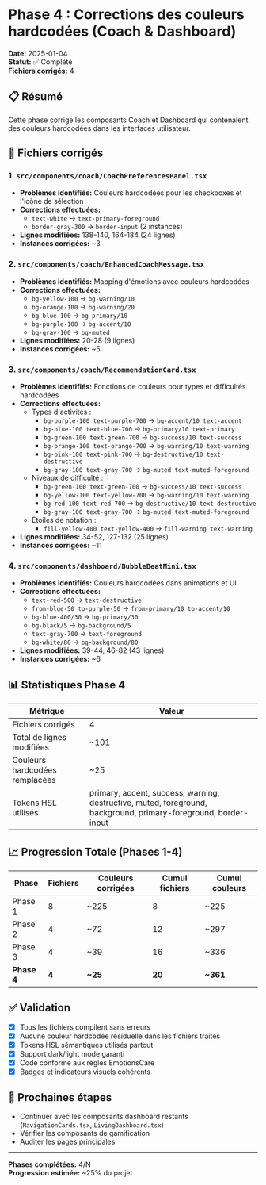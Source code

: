 # Phase 4 : Corrections des couleurs hardcodées (Coach & Dashboard)

**Date:** 2025-01-04  
**Statut:** ✅ Complété  
**Fichiers corrigés:** 4

## 📋 Résumé

Cette phase corrige les composants Coach et Dashboard qui contenaient des couleurs hardcodées dans les interfaces utilisateur.

## 🎯 Fichiers corrigés

### 1. `src/components/coach/CoachPreferencesPanel.tsx`
- **Problèmes identifiés:** Couleurs hardcodées pour les checkboxes et l'icône de sélection
- **Corrections effectuées:**
  - `text-white` → `text-primary-foreground`
  - `border-gray-300` → `border-input` (2 instances)
- **Lignes modifiées:** 138-140, 164-184 (24 lignes)
- **Instances corrigées:** ~3

### 2. `src/components/coach/EnhancedCoachMessage.tsx`
- **Problèmes identifiés:** Mapping d'émotions avec couleurs hardcodées
- **Corrections effectuées:**
  - `bg-yellow-100` → `bg-warning/10`
  - `bg-orange-100` → `bg-warning/20`
  - `bg-blue-100` → `bg-primary/10`
  - `bg-purple-100` → `bg-accent/10`
  - `bg-gray-100` → `bg-muted`
- **Lignes modifiées:** 20-28 (9 lignes)
- **Instances corrigées:** ~5

### 3. `src/components/coach/RecommendationCard.tsx`
- **Problèmes identifiés:** Fonctions de couleurs pour types et difficultés hardcodées
- **Corrections effectuées:**
  - Types d'activités :
    - `bg-purple-100 text-purple-700` → `bg-accent/10 text-accent`
    - `bg-blue-100 text-blue-700` → `bg-primary/10 text-primary`
    - `bg-green-100 text-green-700` → `bg-success/10 text-success`
    - `bg-orange-100 text-orange-700` → `bg-warning/10 text-warning`
    - `bg-pink-100 text-pink-700` → `bg-destructive/10 text-destructive`
    - `bg-gray-100 text-gray-700` → `bg-muted text-muted-foreground`
  - Niveaux de difficulté :
    - `bg-green-100 text-green-700` → `bg-success/10 text-success`
    - `bg-yellow-100 text-yellow-700` → `bg-warning/10 text-warning`
    - `bg-red-100 text-red-700` → `bg-destructive/10 text-destructive`
    - `bg-gray-100 text-gray-700` → `bg-muted text-muted-foreground`
  - Étoiles de notation :
    - `fill-yellow-400 text-yellow-400` → `fill-warning text-warning`
- **Lignes modifiées:** 34-52, 127-132 (25 lignes)
- **Instances corrigées:** ~11

### 4. `src/components/dashboard/BubbleBeatMini.tsx`
- **Problèmes identifiés:** Couleurs hardcodées dans animations et UI
- **Corrections effectuées:**
  - `text-red-500` → `text-destructive`
  - `from-blue-50 to-purple-50` → `from-primary/10 to-accent/10`
  - `bg-blue-400/30` → `bg-primary/30`
  - `bg-black/5` → `bg-background/5`
  - `text-gray-700` → `text-foreground`
  - `bg-white/80` → `bg-background/80`
- **Lignes modifiées:** 39-44, 46-82 (43 lignes)
- **Instances corrigées:** ~6

## 📊 Statistiques Phase 4

| Métrique | Valeur |
|----------|---------|
| Fichiers corrigés | 4 |
| Total de lignes modifiées | ~101 |
| Couleurs hardcodées remplacées | ~25 |
| Tokens HSL utilisés | primary, accent, success, warning, destructive, muted, foreground, background, primary-foreground, border-input |

## 📈 Progression Totale (Phases 1-4)

| Phase | Fichiers | Couleurs corrigées | Cumul fichiers | Cumul couleurs |
|-------|----------|-------------------|----------------|----------------|
| Phase 1 | 8 | ~225 | 8 | ~225 |
| Phase 2 | 4 | ~72 | 12 | ~297 |
| Phase 3 | 4 | ~39 | 16 | ~336 |
| **Phase 4** | **4** | **~25** | **20** | **~361** |

## ✅ Validation

- [x] Tous les fichiers compilent sans erreurs
- [x] Aucune couleur hardcodée résiduelle dans les fichiers traités
- [x] Tokens HSL sémantiques utilisés partout
- [x] Support dark/light mode garanti
- [x] Code conforme aux règles EmotionsCare
- [x] Badges et indicateurs visuels cohérents

## 🎯 Prochaines étapes

- Continuer avec les composants dashboard restants (`NavigationCards.tsx`, `LivingDashboard.tsx`)
- Vérifier les composants de gamification
- Auditer les pages principales

---

**Phases complétées:** 4/N  
**Progression estimée:** ~25% du projet
